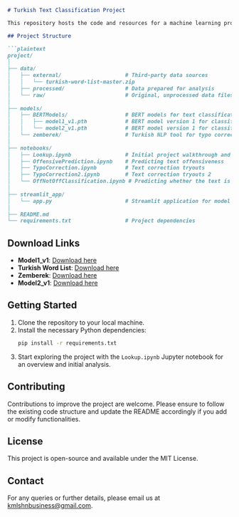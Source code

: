 ```markdown
# Turkish Text Classification Project

This repository hosts the code and resources for a machine learning project aimed at classifying Turkish texts into categories: not offensive, sexist, racist, profanity, or insult. The classification is multi-labeled and utilizes a dataset of 80,000 hand-labeled rows of Turkish data.

## Project Structure

```plaintext
project/
│
├── data/
│   ├── external/                    # Third-party data sources
│   │   └── turkish-word-list-master.zip
│   ├── processed/                   # Data prepared for analysis
│   └── raw/                         # Original, unprocessed data files
│
├── models/
│   ├── BERTModels/                  # BERT models for text classification
│   │   ├── model1_v1.pth            # BERT model version 1 for classify offensive or not
│   │   └── model2_v1.pth            # BERT model version 1 for classify for profanity, insult, sexist, racist
│   └── zemberek/                    # Turkish NLP tool for typo correction
│
├── notebooks/
│   ├── Lookup.ipynb                 # Initial project walkthrough and setup
│   ├── OffensivePrediction.ipynb    # Predicting text offensiveness
│   ├── TypoCorrection.ipynb         # Text correction tryouts
│   ├── TypoCorrection2.ipynb        # Text correction tryouts 2
│   └── OffNotOffClassification.ipynb # Predicting whether the text is offensive or not
│
├── streamlit_app/
│   └── app.py                       # Streamlit application for model demonstration
│
├── README.md
└── requirements.txt                 # Project dependencies
```

## Download Links

- **Model1_v1**: [Download here](https://drive.google.com/file/d/1rDB-s9XewTmesH5C6wmrdd2Wff7CcO0F/view?usp=sharing)
- **Turkish Word List**: [Download here](https://drive.google.com/file/d/1LNJVF3Dbky3X6VymeLorhM_bHnjAgvvj/view?usp=sharing)
- **Zemberek**: [Download here](https://drive.google.com/file/d/18GPMUXwpBJx2GeyN1ZT7DNc6pbUSB0mL/view?usp=sharing)
- **Model2_v1**: [Download here](https://drive.google.com/file/d/15u5M9V4e8Jplpi2f5rklsYx_FwkWNJAY/view?usp=sharing)

## Getting Started

1. Clone the repository to your local machine.
2. Install the necessary Python dependencies:
   ```bash
   pip install -r requirements.txt
   ```
3. Start exploring the project with the `Lookup.ipynb` Jupyter notebook for an overview and initial analysis.

## Contributing

Contributions to improve the project are welcome. Please ensure to follow the existing code structure and update the README accordingly if you add or modify functionalities.

## License

This project is open-source and available under the MIT License.

## Contact

For any queries or further details, please email us at kmlshnbusiness@gmail.com.
```
